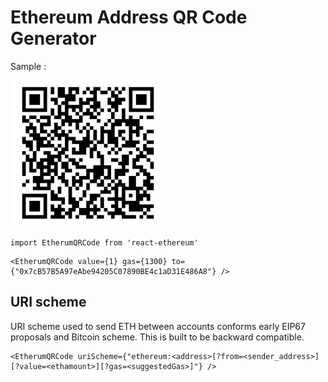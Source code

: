 # Ethereum Address QR Code Generator

Sample :

![Ethereum QR code component for React](https://github.com/Reminouche/react-ethereum/blob/master/images/qrcode-sample.png)

```
import EtherumQRCode from 'react-ethereum'
```


```
<EtherumQRCode value={1} gas={1300} to={"0x7cB57B5A97eAbe94205C07890BE4c1aD31E486A8"} />
```

## URI scheme

URI scheme used to send ETH between accounts conforms early EIP67 proposals and Bitcoin scheme. This is built to be backward compatible.

```
<EtherumQRCode uriScheme={"ethereum:<address>[?from=<sender_address>][?value=<ethamount>][?gas=<suggestedGas>]"} />
```
